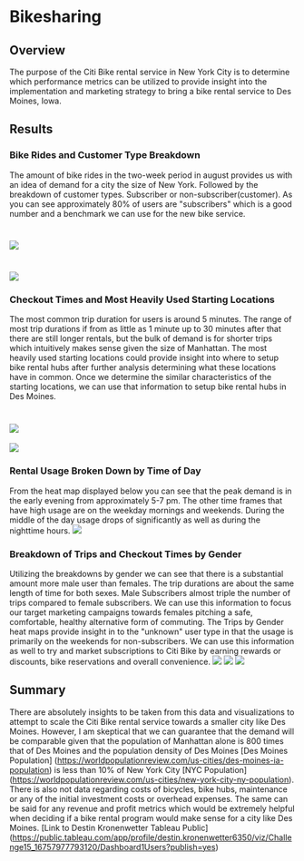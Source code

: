 # Bikesharing
## Overview
The purpose of the Citi Bike rental service in New York City is to determine which performance metrics can be utilized to provide insight into the implementation and marketing strategy to bring a bike rental service to Des Moines, Iowa. 
## Results
### Bike Rides and Customer Type Breakdown
The amount of bike rides in the two-week period in august provides us with an idea of demand for a city the size of New York. Followed by the breakdown of customer types. Subscriber or non-subscriber(customer). As you can see approximately 80% of users are "subscribers" which is a good number and a benchmark we can use for the new bike service.
# ![](Images/Bike%20Rides.png)
# ![](Images/Customer%20Type.png)
### Checkout Times and Most Heavily Used Starting Locations
The most common trip duration for users is around 5 minutes. The range of most trip durations if from as little as 1 minute up to 30 minutes after that there are still longer rentals, but the bulk of demand is for shorter trips which intuitively makes sense given the size of Manhattan. The most heavily used starting locations could provide insight into where to setup bike rental hubs after further analysis determining what these locations have in common. Once we determine the similar characteristics of the starting locations, we can use that information to setup bike rental hubs in Des Moines. 
# ![](Images/Checkout%20Time%20for%20Users.png)
![](Images/Starting%20Locations.png)
### Rental Usage Broken Down by Time of Day
From the heat map displayed below you can see that the peak demand is in the early evening from approximately 5-7 pm. The other time frames that have high usage are on the weekday mornings and weekends. During the middle of the day usage drops of significantly as well as during the nighttime hours. 
![](Images/Trips%20by%20Weekday%20per%20Hour.png)
### Breakdown of Trips and Checkout Times by Gender
Utilizing the breakdowns by gender we can see that there is a substantial amount more male user than females. The trip durations are about the same length of time for both sexes. Male Subscribers almost triple the number of trips compared to female subscribers. We can use this information to focus our target marketing campaigns towards females pitching a safe, comfortable, healthy alternative form of commuting. The Trips by Gender heat maps provide insight in to the "unknown" user type in that the usage is primarily on the weekends for non-subscribers. We can use this information as well to try and market subscriptions to Citi Bike by earning rewards or discounts, bike reservations and overall convenience. 
![](Images/User%20Trips%20by%20Gender%20by%20Weekday.png)
![](Images/Checkout%20Times%20by%20Gender.png)
![](Images/Trips%20by%20Gender%20(Weekday%20per%20Hour).png)
## Summary 
There are absolutely insights to be taken from this data and visualizations to attempt to scale the Citi Bike rental service towards a smaller city like Des Moines. However, I am skeptical that we can guarantee that the demand will be comparable given that the population of Manhattan alone is 800 times that of Des Moines and the population density of Des Moines [Des Moines Population] (https://worldpopulationreview.com/us-cities/des-moines-ia-population) is less than 10% of New York City [NYC Population] (https://worldpopulationreview.com/us-cities/new-york-city-ny-population). There is also not data regarding costs of bicycles, bike hubs, maintenance or any of the initial investment costs or overhead expenses. The same can be said for any revenue and profit metrics which would be extremely helpful when deciding if a bike rental program would make sense for a city like Des Moines. 
[Link to Destin Kronenwetter Tableau Public] (https://public.tableau.com/app/profile/destin.kronenwetter6350/viz/Challenge15_16757977793120/Dashboard1Users?publish=yes)
